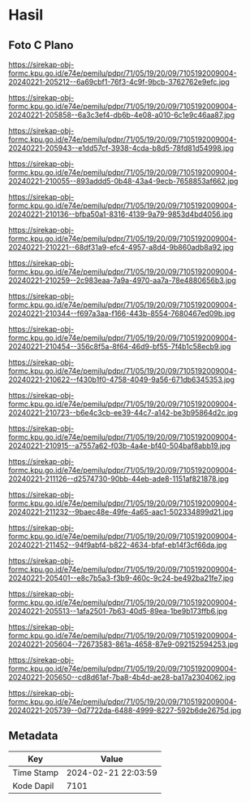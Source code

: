 # Hasil

## Foto C Plano

https://sirekap-obj-formc.kpu.go.id/e74e/pemilu/pdpr/71/05/19/20/09/7105192009004-20240221-205212--6a69cbf1-76f3-4c9f-9bcb-3762762e9efc.jpg

https://sirekap-obj-formc.kpu.go.id/e74e/pemilu/pdpr/71/05/19/20/09/7105192009004-20240221-205858--6a3c3ef4-db6b-4e08-a010-6c1e9c46aa87.jpg

https://sirekap-obj-formc.kpu.go.id/e74e/pemilu/pdpr/71/05/19/20/09/7105192009004-20240221-205943--e1dd57cf-3938-4cda-b8d5-78fd81d54998.jpg

https://sirekap-obj-formc.kpu.go.id/e74e/pemilu/pdpr/71/05/19/20/09/7105192009004-20240221-210055--893addd5-0b48-43a4-9ecb-7658853af662.jpg

https://sirekap-obj-formc.kpu.go.id/e74e/pemilu/pdpr/71/05/19/20/09/7105192009004-20240221-210136--bfba50a1-8316-4139-9a79-9853d4bd4056.jpg

https://sirekap-obj-formc.kpu.go.id/e74e/pemilu/pdpr/71/05/19/20/09/7105192009004-20240221-210221--68df31a9-efc4-4957-a8d4-9b860adb8a92.jpg

https://sirekap-obj-formc.kpu.go.id/e74e/pemilu/pdpr/71/05/19/20/09/7105192009004-20240221-210259--2c983eaa-7a9a-4970-aa7a-78e4880656b3.jpg

https://sirekap-obj-formc.kpu.go.id/e74e/pemilu/pdpr/71/05/19/20/09/7105192009004-20240221-210344--f697a3aa-f166-443b-8554-7680467ed09b.jpg

https://sirekap-obj-formc.kpu.go.id/e74e/pemilu/pdpr/71/05/19/20/09/7105192009004-20240221-210454--356c8f5a-8f64-46d9-bf55-7f4b1c58ecb9.jpg

https://sirekap-obj-formc.kpu.go.id/e74e/pemilu/pdpr/71/05/19/20/09/7105192009004-20240221-210622--f430b1f0-4758-4049-9a56-671db6345353.jpg

https://sirekap-obj-formc.kpu.go.id/e74e/pemilu/pdpr/71/05/19/20/09/7105192009004-20240221-210723--b6e4c3cb-ee39-44c7-a142-be3b95864d2c.jpg

https://sirekap-obj-formc.kpu.go.id/e74e/pemilu/pdpr/71/05/19/20/09/7105192009004-20240221-210915--a7557a62-f03b-4a4e-bf40-504baf8abb19.jpg

https://sirekap-obj-formc.kpu.go.id/e74e/pemilu/pdpr/71/05/19/20/09/7105192009004-20240221-211126--d2574730-90bb-44eb-ade8-1151af821878.jpg

https://sirekap-obj-formc.kpu.go.id/e74e/pemilu/pdpr/71/05/19/20/09/7105192009004-20240221-211232--9baec48e-49fe-4a65-aac1-502334899d21.jpg

https://sirekap-obj-formc.kpu.go.id/e74e/pemilu/pdpr/71/05/19/20/09/7105192009004-20240221-211452--94f9abf4-b822-4634-bfaf-eb14f3cf66da.jpg

https://sirekap-obj-formc.kpu.go.id/e74e/pemilu/pdpr/71/05/19/20/09/7105192009004-20240221-205401--e8c7b5a3-f3b9-460c-9c24-be492ba21fe7.jpg

https://sirekap-obj-formc.kpu.go.id/e74e/pemilu/pdpr/71/05/19/20/09/7105192009004-20240221-205513--1afa2501-7b63-40d5-89ea-1be9b173ffb6.jpg

https://sirekap-obj-formc.kpu.go.id/e74e/pemilu/pdpr/71/05/19/20/09/7105192009004-20240221-205604--72673583-861a-4658-87e9-092152594253.jpg

https://sirekap-obj-formc.kpu.go.id/e74e/pemilu/pdpr/71/05/19/20/09/7105192009004-20240221-205650--cd8d61af-7ba8-4b4d-ae28-ba17a2304062.jpg

https://sirekap-obj-formc.kpu.go.id/e74e/pemilu/pdpr/71/05/19/20/09/7105192009004-20240221-205739--0d7722da-6488-4999-8227-592b6de2675d.jpg


## Metadata

| Key        | Value               |
| ---------- | ------------------- |
| Time Stamp | 2024-02-21 22:03:59 |
| Kode Dapil | 7101                |



